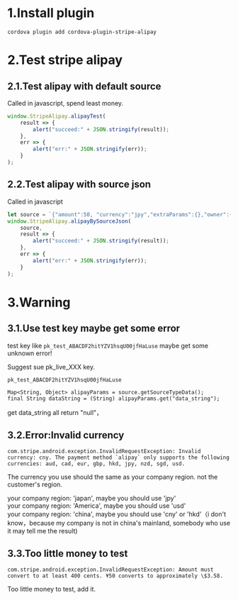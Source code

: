 # 1.Install plugin

```
cordova plugin add cordova-plugin-stripe-alipay
```

# 2.Test stripe alipay

## 2.1.Test alipay with default source

Called in javascript, spend least money.

```JavaScript
window.StripeAlipay.alipayTest(
    result => {
        alert("succeed:" + JSON.stringify(result));
    },
    err => {
        alert("err:" + JSON.stringify(err));
    }
);
```

## 2.2.Test alipay with source json

Called in javascript

```JavaScript
let source = `{"amount":50, "currency":"jpy","extraParams":{},"owner":{"email":"sample@sample.smp","name":"Mr. Sample"},"returnUrl":"mycompany://alipay","type":"alipay","typeRaw":"alipay"}`;
window.StripeAlipay.alipayBySourceJson(
    source,
    result => {
        alert("succeed:" + JSON.stringify(result));
    },
    err => {
        alert("err:" + JSON.stringify(err));
    }
);
```

# 3.Warning

## 3.1.Use test key maybe get some error

test key like `pk_test_ABACDF2hitYZV1hsqU00jfHaLuse` maybe get some unknown error!

Suggest sue pk_live_XXX key.

```
pk_test_ABACDF2hitYZV1hsqU00jfHaLuse

Map<String, Object> alipayParams = source.getSourceTypeData();
final String dataString = (String) alipayParams.get("data_string");
```

get data_string all return "null"，

## 3.2.Error:Invalid currency

```
com.stripe.android.exception.InvalidRequestException: Invalid currency: cny. The payment method `alipay` only supports the following currencies: aud, cad, eur, gbp, hkd, jpy, nzd, sgd, usd.
```

The currency you use should the same as your company region. not the customer's region.

your company region: 'japan', maybe you should use 'jpy'  
your company region: 'America', maybe you should use 'usd'  
your company region: 'china', maybe you should use 'cny' or 'hkd'（i don't know，because my company is not in china's mainland, somebody who use it may tell me the result)

## 3.3.Too little money to test

```
com.stripe.android.exception.InvalidRequestException: Amount must convert to at least 400 cents. ¥50 converts to approximately \$3.58.
```

Too little money to test, add it.
